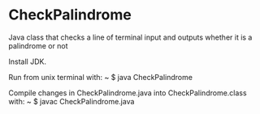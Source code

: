 # CheckPalindrome
Java class that checks a line of terminal input and outputs whether it is a palindrome or not

Install JDK.

Run from unix terminal with:
~ $ java CheckPalindrome

Compile changes in CheckPalindrome.java into CheckPalindrome.class with:
~ $ javac CheckPalindrome.java
